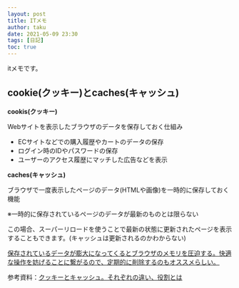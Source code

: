 ```yaml
---
layout: post
title: ITメモ
author: taku
date: 2021-05-09 23:30
tags: [日記]
toc: true
---
```


itメモです。

## cookie(クッキー)とcaches(キャッシュ)

**cookis(クッキー)**

Webサイトを表示したブラウザのデータを保存しておく仕組み

- ECサイトなどでの購入履歴やカートのデータの保存
- ログイン時のIDやパスワードの保存
- ユーザーのアクセス履歴にマッチした広告などを表示

**caches(キャッシュ)**

ブラウザで一度表示したページのデータ(HTMLや画像)を一時的に保存しておく機能

※一時的に保存されているページのデータが最新のものとは限らない

この場合、スーパーリロードを使うことで最新の状態に更新されたページを表示することもできます。(キャッシュは更新されるのかわからない)

<u>保存されているデータが膨大になってくるとブラウザのメモリを圧迫する。快適な操作を妨げることに繋がるので、定期的に削除するのもオススメらしい。</u>

参考資料：[クッキーとキャッシュ。それぞれの違い、役割とは](https://tcd-theme.com/2019/07/cookie-cache.html?gclid=CjwKCAjwkN6EBhBNEiwADVfya-4JFoaWfI4IylET3QCQm__jVDIjYQcMz7TeH0bhRJzhees0oT6FBRoCqygQAvD_BwE)

